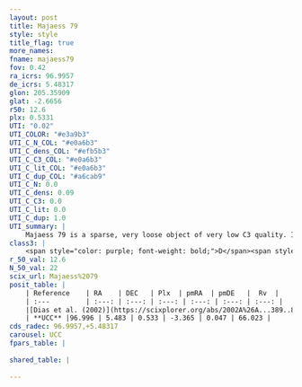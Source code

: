 ```yaml
---
layout: post
title: Majaess 79
style: style
title_flag: true
more_names: 
fname: majaess79
fov: 0.42
ra_icrs: 96.9957
de_icrs: 5.48317
glon: 205.35909
glat: -2.6656
r50: 12.6
plx: 0.5331
UTI: "0.02"
UTI_COLOR: "#e3a9b3"
UTI_C_N_COL: "#e0a6b3"
UTI_C_dens_COL: "#efb5b3"
UTI_C_C3_COL: "#e0a6b3"
UTI_C_lit_COL: "#e0a6b3"
UTI_C_dup_COL: "#a6cab9"
UTI_C_N: 0.0
UTI_C_dens: 0.09
UTI_C_C3: 0.0
UTI_C_lit: 0.0
UTI_C_dup: 1.0
UTI_summary: |
    Majaess 79 is a sparse, very loose object of very low C3 quality. It is rarely studied in the literature, with no articles listed in the last 23 years.<br><br><span style="color: #99180f; font-weight: bold;">Warning: </span>contains less than 25 stars with <i>P>0.5</i> estimated.
class3: |
    <span style="color: purple; font-weight: bold;">D</span><span style="color: purple; font-weight: bold;">D</span>
r_50_val: 12.6
N_50_val: 22
scix_url: Majaess%2079
posit_table: |
    | Reference    | RA    | DEC   | Plx  | pmRA  | pmDE   |  Rv  |
    | :---         | :---: | :---: | :---: | :---: | :---: | :---: |
    |[Dias et al. (2002)](https://scixplorer.org/abs/2002A%26A...389..871D) | 96.967 | 5.528 | -- | -3.73 | -0.07 | -- |
    | **UCC** |96.996 | 5.483 | 0.533 | -3.365 | 0.047 | 66.023 | 
cds_radec: 96.9957,+5.48317
carousel: UCC
fpars_table: |
    
shared_table: |
    
---
```

